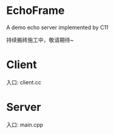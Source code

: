 # EchoFrame
A demo echo server implemented by C11

持续搬砖施工中，敬请期待~

# Client
入口: client.cc
# Server
入口: main.cpp
